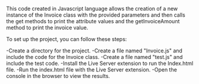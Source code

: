 This code created in Javascript language allows the creation of a new instance of the Invoice class with the provided parameters and then calls the get methods to print the attribute values and the getInvoiceAmount method to print the invoice value.

To set up the project, you can follow these steps:

-Create a directory for the project.
-Create a file named "Invoice.js" and include the code for the Invoice class.
-Create a file named "test.js" and include the test code.
-Install the Live Server extension to run the Index.html file.
-Run the index.html file with the Live Server extension.
-Open the console in the browser to view the results.
